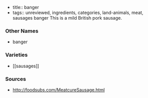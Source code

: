 - title:: banger
- tags:: unreviewed, ingredients, categories, land-animals, meat, sausages
banger This is a mild British pork sausage.

### Other Names

* banger

### Varieties

* [[sausages]]

### Sources
* http://foodsubs.com/MeatcureSausage.html
